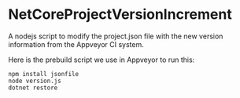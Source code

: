 # NetCoreProjectVersionIncrement
A nodejs script to modify the project.json file with the new version information from the Appveyor CI system.

Here is the prebuild script we use in Appveyor to run this:

```
npm install jsonfile
node version.js
dotnet restore
```

